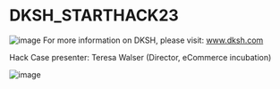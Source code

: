 # DKSH_STARTHACK23
![image](https://user-images.githubusercontent.com/127837547/225644814-4ca98513-e9bb-47fe-b44a-eae228233361.png)
For more information on DKSH, please visit: www.dksh.com

Hack Case presenter: Teresa Walser (Director, eCommerce incubation)

![image](https://user-images.githubusercontent.com/127837547/225645590-4efdc4a4-cbcd-4dc4-9581-e2940cf796c8.png)
